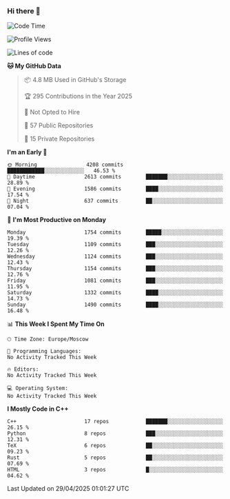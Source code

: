 ### Hi there 👋

<!--
**SemenMartynov/SemenMartynov** is a ✨ _special_ ✨ repository because its `README.md` (this file) appears on your GitHub profile.

Here are some ideas to get you started:

- 🔭 I’m currently working on ...
- 🌱 I’m currently learning ...
- 👯 I’m looking to collaborate on ...
- 🤔 I’m looking for help with ...
- 💬 Ask me about ...
- 📫 How to reach me: ...
- 😄 Pronouns: ...
- ⚡ Fun fact: ...
-->

<!--START_SECTION:waka-->
![Code Time](http://img.shields.io/badge/Code%20Time-0%20secs-blue)

![Profile Views](http://img.shields.io/badge/Profile%20Views-0-blue)

![Lines of code](https://img.shields.io/badge/From%20Hello%20World%20I%27ve%20Written-7.6%20million%20lines%20of%20code-blue)

**🐱 My GitHub Data** 

> 📦 4.8 MB Used in GitHub's Storage 
 > 
> 🏆 295 Contributions in the Year 2025
 > 
> 🚫 Not Opted to Hire
 > 
> 📜 57 Public Repositories 
 > 
> 🔑 15 Private Repositories 
 > 
**I'm an Early 🐤** 

```text
🌞 Morning                4208 commits        ████████████░░░░░░░░░░░░░   46.53 % 
🌆 Daytime                2613 commits        ███████░░░░░░░░░░░░░░░░░░   28.89 % 
🌃 Evening                1586 commits        ████░░░░░░░░░░░░░░░░░░░░░   17.54 % 
🌙 Night                  637 commits         ██░░░░░░░░░░░░░░░░░░░░░░░   07.04 % 
```
📅 **I'm Most Productive on Monday** 

```text
Monday                   1754 commits        █████░░░░░░░░░░░░░░░░░░░░   19.39 % 
Tuesday                  1109 commits        ███░░░░░░░░░░░░░░░░░░░░░░   12.26 % 
Wednesday                1124 commits        ███░░░░░░░░░░░░░░░░░░░░░░   12.43 % 
Thursday                 1154 commits        ███░░░░░░░░░░░░░░░░░░░░░░   12.76 % 
Friday                   1081 commits        ███░░░░░░░░░░░░░░░░░░░░░░   11.95 % 
Saturday                 1332 commits        ████░░░░░░░░░░░░░░░░░░░░░   14.73 % 
Sunday                   1490 commits        ████░░░░░░░░░░░░░░░░░░░░░   16.48 % 
```


📊 **This Week I Spent My Time On** 

```text
🕑︎ Time Zone: Europe/Moscow

💬 Programming Languages: 
No Activity Tracked This Week

🔥 Editors: 
No Activity Tracked This Week

💻 Operating System: 
No Activity Tracked This Week
```

**I Mostly Code in C++** 

```text
C++                      17 repos            ███████░░░░░░░░░░░░░░░░░░   26.15 % 
Python                   8 repos             ███░░░░░░░░░░░░░░░░░░░░░░   12.31 % 
TeX                      6 repos             ██░░░░░░░░░░░░░░░░░░░░░░░   09.23 % 
Rust                     5 repos             ██░░░░░░░░░░░░░░░░░░░░░░░   07.69 % 
HTML                     3 repos             █░░░░░░░░░░░░░░░░░░░░░░░░   04.62 % 
```




 Last Updated on 29/04/2025 01:01:27 UTC
<!--END_SECTION:waka-->